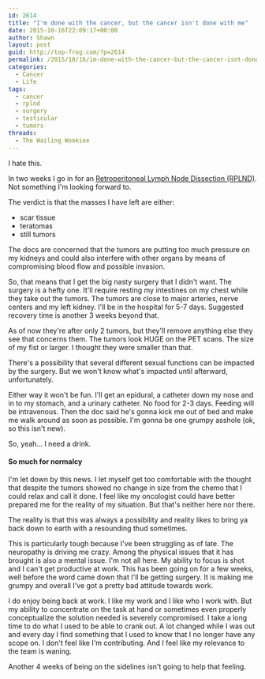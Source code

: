 ```yaml
---
id: 2614
title: "I'm done with the cancer, but the cancer isn't done with me"
date: 2015-10-16T22:09:17+00:00
author: Shawn
layout: post
guid: http://top-frog.com/?p=2614
permalink: /2015/10/16/im-done-with-the-cancer-but-the-cancer-isnt-done-with-me/
categories:
  - Cancer
  - Life
tags:
  - cancer
  - rplnd
  - surgery
  - testicular
  - tumors
threads:
  - The Wailing Wookiee
---
```

I hate this.

In two weeks I go in for an [Retroperitoneal Lymph Node Dissection (RPLND)](http://www.testicularcancerawarenessfoundation.org/rplnd-surgery/). Not something I'm looking forward to.

The verdict is that the masses I have left are either:

  * scar tissue
  * teratomas
  * still tumors

The docs are concerned that the tumors are putting too much pressure on my kidneys and could also interfere with other organs by means of compromising blood flow and possible invasion.

So, that means that I get the big nasty surgery that I didn't want. The surgery is a hefty one. It'll require resting my intestines on my chest while they take out the tumors. The tumors are close to major arteries, nerve centers and my left kidney. I'll be in the hospital for 5-7 days. Suggested recovery time is another 3 weeks beyond that.

As of now they're after only 2 tumors, but they'll remove anything else they see that concerns them. The tumors look HUGE on the PET scans. The size of my fist or larger. I thought they were smaller than that.

There's a possibility that several different sexual functions can be impacted by the surgery. But we won't know what's impacted until afterward, unfortunately.

Either way it won't be fun. I'll get an epidural, a catheter down my nose and in to my stomach, and a urinary catheter. No food for 2-3 days. Feeding will be intravenous. Then the doc said he's gonna kick me out of bed and make me walk around as soon as possible. I'm gonna be one grumpy asshole (ok, so this isn't new).

So, yeah… I need a drink.

#### So much for normalcy

I'm let down by this news. I let myself get too comfortable with the thought that despite the tumors showed no change in size from the chemo that I could relax and call it done. I feel like my oncologist could have better prepared me for the reality of my situation. But that's neither here nor there.

The reality is that this was always a possibility and reality likes to bring ya back down to earth with a resounding thud sometimes.

This is particularly tough because I've been struggling as of late. The neuropathy is driving me crazy. Among the physical issues that it has brought is also a mental issue. I'm not all here. My ability to focus is shot and I can't get productive at work. This has been going on for a few weeks, well before the word came down that I'll be getting surgery. It is making me grumpy and overall I've got a pretty bad attitude towards work.

I do enjoy being back at work. I like my work and I like who I work with. But my ability to concentrate on the task at hand or sometimes even properly conceptualize the solution needed is severely compromised. I take a long time to do what I used to be able to crank out. A lot changed while I was out and every day I find something that I used to know that I no longer have any scope on. I don't feel like I'm contributing. And I feel like my relevance to the team is waning.

Another 4 weeks of being on the sidelines isn't going to help that feeling.
